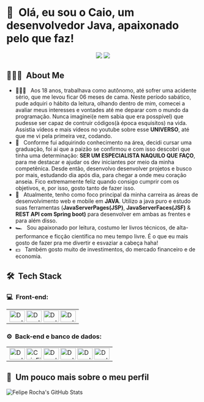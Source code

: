 <h1>👋 &nbsp;Olá, eu sou o Caio, um desenvolvedor Java, apaixonado pelo que faz!</h1>
<p align="center">
                                            <!-- instagram -->
<!-- <a href="https://instagram.com/dicasparadevs"><img src="https://img.shields.io/badge/-@dicasparadevs_-E4405F?style=flat-square&logo=Instagram&logoColor=white"/></a> -->
                                            <!-- portfolio -->
<!-- <a href="https://dicasparadevs.com.br"><img src="https://img.shields.io/badge/-dicasparadevs.com.br-3423A6?style=flat-square&logo=Google-Chrome&logoColor=white"/></a> -->
                                            <!-- youtube -->
<!-- <a href="https://www.youtube.com/channel/UC8TRfZVb-M_ivbU9yiocTvQ"><img src="https://img.shields.io/badge/-dicasparadevs-D62422?style=flatsquare&labelColor=D62422&logo=youtube&logoColor=white"/></a> -->
                                            <!-- linkedin -->
<a href="https://www.linkedin.com/in/caio-filardis-382a20313"><img src="https://img.shields.io/badge/-Caio%20Filadis%20-0077B5?style=flat-square&logo=Linkedin&logoColor=white"/></a>
<a href="mailto:caio.filardis@hotmail.com"><img src="https://img.shields.io/badge/-caio.filardis@hotmail.com-D14836?style=flat-square&logo=Gmail&logoColor=white"/></a>

</p>

<h2> 👨🏻‍💻 &nbsp;About Me </h2>

- 👨🏻‍💻 &nbsp; Aos 18 anos, trabalhava como autônomo, até sofrer uma acidente sério, que me levou ficar 06 meses de cama. Neste período sabático, pude adquiri o hábito da leitura, olhando dentro de mim, comecei a avaliar meus interesses e vontades até me deparar com o mundo da programação. Nunca imaginei(e nem sabia que era posspível) que pudesse ser capaz de contruir códigos(à época esquisitos) na vida. Assistia vídeos e mais vídeos no youtube sobre esse <b>UNIVERSO</b>, até que me vi pela primeira vez, codando.
- 💚 &nbsp; Conforme fui adquirindo conhecimento na área, decidi cursar uma graduação, foi aí que a paizão se confirmou e com isso descobri que tinha uma determinação: <b>SER UM ESPECIALISTA NAQUILO QUE FAÇO</b>, para me destacar e ajudar os dev iniciantes por meio da minha competênica. Desde então, desenvolvo desenvolver projetos e busco por mais, estudando dia após dia, para chegar a onde meu coração anseia. Fico extremamente feliz quando consigo cumprir com os objetivos, e, por isso, gosto tanto de fazer isso.
- 🚀 &nbsp; Atualmente, tenho como foco principal da minha carreira as áreas de desenvolvimento web e mobile em <b>JAVA</b>. Utilizo a java puro e estudo suas ferramentas (<b>JavaServerPages(JSP)</b>, <b>JavaServerFaces(JSF)</b> & <b>REST API com Spring boot)</b> para desenvolver em ambas as frentes e para além disso.
- 🏎 &nbsp; Sou apaixonado por leitura, costumo ler livros técnicos, de alta-performance e ficção científica no meu tempo livre. É o que eu mais gosto de fazer pra me divertir e esvaziar a cabeça haha!
- 💵 &nbsp; Também gosto muito de investimentos, do mercado financeiro e de economia.

<h2> 🛠 &nbsp;Tech Stack</h2>
<h3>💻 &nbsp;Front-end:</h3>
<table>
    <td>
        <img align="center" alt="Douglas4GR_Icon" height="30" width="40" src="https://cdn.jsdelivr.net/gh/devicons/devicon/icons/html5/html5-original.svg" />
        <img align="center" alt="Douglas4GR_Icon" height="30" width="40" src="https://cdn.jsdelivr.net/gh/devicons/devicon/icons/css3/css3-original.svg" />
        <img align="center" alt="Douglas4GR_Icon" height="30" width="40" src="https://cdn.jsdelivr.net/gh/devicons/devicon/icons/javascript/javascript-original.svg" />
        <img align="center" alt="Douglas4GR_Icon" height="30" width="40" src="https://cdn.jsdelivr.net/gh/devicons/devicon/icons/bootstrap/bootstrap-original.svg" />
    </td>
</table>


<h3>⚙️ &nbsp;Back-end e banco de dados:</h3>
    <table>
        <td>
            <img align="center" alt="Douglas4GR_Icon" height="30" width="40" src="https://cdn.jsdelivr.net/gh/devicons/devicon/icons/c/c-original.svg">
            <img align="center" alt="CaioFilardis_Icon" height="30" width="40" src="https://cdn.jsdelivr.net/gh/devicons/devicon/icons/java/java-original.svg" />
            <img align="center" alt="Douglas4GR_Icon" height="30" width="40" src="https://cdn.jsdelivr.net/gh/devicons/devicon/icons/angularjs/angularjs-original.svg" />
            <img align="center" alt="Douglas4GR_Icon" height="30" width="40" src="https://cdn.jsdelivr.net/gh/devicons/devicon/icons/mysql/mysql-original.svg" />
            <img align="center" alt="Douglas4GR_Icon" height="30" width="40" src="https://cdn.jsdelivr.net/gh/devicons/devicon/icons/postgresql/postgresql-original.svg" />
            <img align="center" alt="Douglas4GR_Icon" height="30" width="40" src="https://cdn.jsdelivr.net/gh/devicons/devicon/icons/tomcat/tomcat-original.svg" />
        </td>
    </table>
    

<h2>🚀 &nbsp;Um pouco mais sobre o meu perfil</h2>

![Felipe Rocha's GitHub Stats](https://github-readme-stats.vercel.app/api?username=caiofilardis&show_icons=true&theme=dracula)
